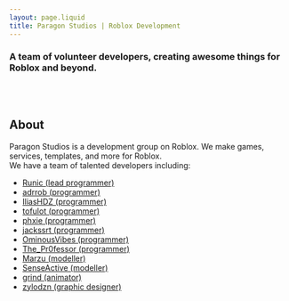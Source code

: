 ```yaml
---
layout: page.liquid
title: Paragon Studios | Roblox Development
---
```


### A team of volunteer developers, creating awesome things for Roblox and beyond.


<br><br>
## About
Paragon Studios is a development group on Roblox. We make games, services, templates, and more for Roblox.<br>
We have a team of talented developers including:
<ul>
  <li class="listed"><span><a href="https://github.com/R-unic">Runic (lead programmer)</a></span></li>
  <li class="listed"><span><a href="https://github.com/adrrob1002">adrrob (programmer)</a></span></li>
  <li class="listed"><span><a href="https://iliashdz.github.io/">IliasHDZ (programmer)</a></span></li>
  <li class="listed"><span><a href="https://github.com/tofulot">tofulot (programmer)</a></span></li>
  <li class="listed"><span><a href="https://github.com/Axzurey">phxie (programmer)</a></span></li>
  <li class="listed"><span><a href="https://github.com/jackssrt">jackssrt (programmer)</a></span></li>
  <li class="listed"><span><a href="https://github.com/OminousVibes">OminousVibes (programmer)</a></span></li>
  <li class="listed"><span><a href="https://trendonrobinson.github.io/">The_Pr0fessor (programmer)</a></span></li>
  <li class="listed"><span><a href="https://marzu.artstation.com">Marzu (modeller)</a></span></li>
  <li class="listed"><span><a href="https://twitter.com/SenseActivity">SenseActive (modeller)</a></span></li>
  <li class="listed"><span><a href="https://www.youtube.com/@lordslebew9433/videos">grind (animator)</a></span></li>
  <li class="listed"><span><a href="https://www.instagram.com/zylodzn/">zylodzn (graphic designer)</a></span></li>
</ul>
